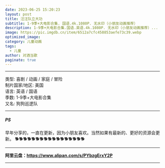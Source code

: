 ```yaml
---
date: 2023-06-25 15:20:23
layout: post
title: 汪汪队立大功
subtitle: 1-9季+大电影合集. 国语.4k.1080P. 无水印（小朋友动画推荐）
description: 1-9季+大电影合集.国语.英语.4k.1080P. 无水印（小朋友动画推荐）...
image: https://pic.imgdb.cn/item/6512a7cfc458853aefe73c39.webp
optimized_image: 
category: 儿童动画
tags:
  - 儿童
author: 对酒当歌
paginate: true
---
```


---

类型: 喜剧 / 动画 / 家庭 / 冒险  
制片国家/地区: 美国  
语言: 英语 / 国语  
季数: 1-9季+大电影合集  
又名: 狗狗巡逻队  

---

##### PS

早年分享的，一直在更新，因为小朋友喜欢。当然如果有最新的、更好的资源会更新。
🐕🐕🐕🐕🐕🐕🐕🐕🐕🐕🐕🐕🐕🐕🐕🐕🐕

---

**阿里云盘：<https://www.alipan.com/s/PYbzgErxY2P>**

---
